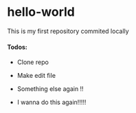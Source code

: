 # hello-world
This is my first repository commited locally

#### Todos:

* Clone repo
* Make edit file


* Something else again !!

* I wanna do this again!!!!!
